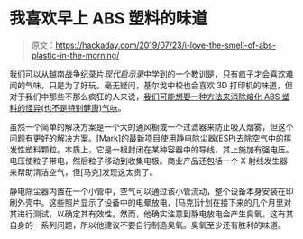 # 我喜欢早上 ABS 塑料的味道

> 原文：<https://hackaday.com/2019/07/23/i-love-the-smell-of-abs-plastic-in-the-morning/>

我们可以从越南战争纪录片*现代启示录*中学到的一个教训是，只有疯子才会喜欢难闻的气味，只是为了好玩。毫无疑问，基尔戈中校也会喜欢 3D 打印机的味道，但对于我们中那些不那么疯狂的人来说，[我们可能想要一种方法来消除熔化 ABS 塑料的怪异(也不是特别健康)气味](https://drmrehorst.blogspot.com/2019/07/an-electrostatic-nanoparticle.html)。

虽然一个简单的解决方案是一个大的通风橱或一个过滤器来防止吸入烟雾，但这个问题有更好的解决方案。[Mark]的最新项目使用静电除尘器(ESP)去除空气中的挥发性塑料颗粒。本质上，它是一根封闭在某种容器中的导线，其上施加有强电压。电压使粒子带电，然后粒子移动到收集电极。商业产品还包括一个 X 射线发生器来帮助清洁空气，但[马克]发现这太贵了。

静电除尘器内置在一个小管中，空气可以通过该小管流动，整个设备本身安装在印刷外壳中。这些照片显示了设备中的电晕放电，[马克]计划在接下来的几个月里对其进行测试，以确定其有效性。然而，他确实注意到静电放电会产生臭氧，这有其自身的一系列问题，所以他建议不要自行制造臭氧。臭氧至少还有胜利的味道。